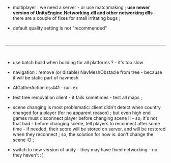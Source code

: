 
- multiplayer : we need a server - or use matchmaking ; **use newer version of UnityEngine.Networking.dll and other networking dlls** - there are a couple of fixes for small irritating bugs ;

- default quality setting is not "recommended"

</br>

***
</br>

- use batch build when building for all platforms ? - it's too slow

- navigation : remove (or disable) NavMeshObstacle from tree - because it will be static part of navmesh

- AIGatherAction.cs:441 - null ex

- test tree removal on client - it fails sometimes - test all maps ;

- scene changing is most problematic: client didn't detect when country changed for a player (for no apparent reason) ; but even high end games must disconnect player before changing scene !! - so, it's not that bad - before changing scene, tell players to reconnect after some time - if needed, their score will be stored on server, and will be restored when they reconnect ; so, the solution for now is: don't change the scene :D ;

- switch to new version of unity - they may have fixed networking - no they haven't :(

